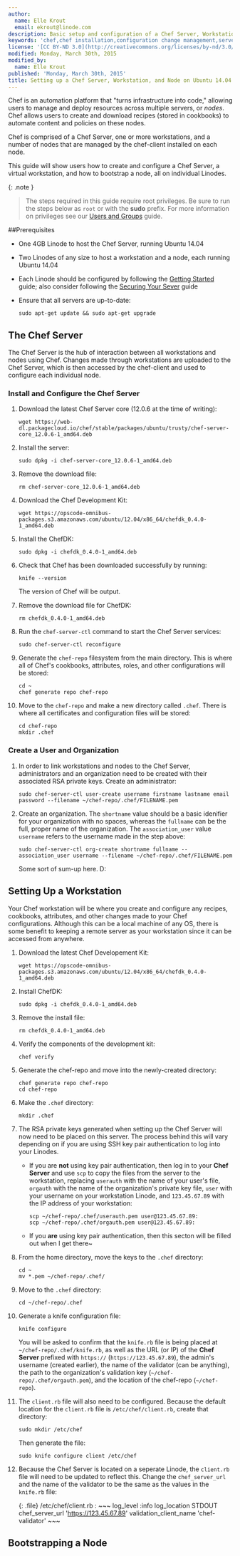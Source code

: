 ```yaml
---
author:
  name: Elle Krout
  email: ekrout@linode.com
description: Basic setup and configuration of a Chef Server, Workstation, and Node
keywords: 'chef,chef installation,configuration change management,server automation,chef server,chef workstation,chef-client,knife'
license: '[CC BY-ND 3.0](http://creativecommons.org/licenses/by-nd/3.0/us/)'
modified: Monday, March 30th, 2015
modified_by:
  name: Elle Krout
published: 'Monday, March 30th, 2015'
title: Setting up a Chef Server, Workstation, and Node on Ubuntu 14.04
---
```


Chef is an automation platform that "turns infrastructure into code," allowing users to manage and deploy resources across multiple servers, or *nodes*. Chef allows users to create and download recipes (stored in cookbooks) to automate content and policies on these nodes.

Chef is comprised of a Chef Server, one or more workstations, and a number of nodes that are managed by the chef-client installed on each node.

This guide will show users how to create and configure a Chef Server, a virtual workstation, and how to bootstrap a node, all on individual Linodes.

{: .note }
>The steps required in this guide require root privileges. Be sure to run the steps below as `root` or with the **sudo** prefix. For more information on privileges see our [Users and Groups](/docs/tools-reference/linux-users-and-groups) guide.

##Prerequisites

-	One 4GB Linode to host the Chef Server, running Ubuntu 14.04
-	Two Linodes of any size to host a workstation and a node, each running Ubuntu 14.04
-	Each Linode should be configured by following the [Getting Started](/docs/getting-started) guide; also consider following the [Securing Your Sever](/docs/security/securing-your-server/) guide
-	Ensure that all servers are up-to-date:

		sudo apt-get update && sudo apt-get upgrade


## The Chef Server

The Chef Server is the hub of interaction between all workstations and nodes using Chef. Changes made through workstations are uploaded to the Chef Server, which is then accessed by the chef-client and used to configure each individual node.

### Install and Configure the Chef Server

1.	Download the latest Chef Server core (12.0.6 at the time of writing):

		wget https://web-dl.packagecloud.io/chef/stable/packages/ubuntu/trusty/chef-server-core_12.0.6-1_amd64.deb

2.	Install the server:

		sudo dpkg -i chef-server-core_12.0.6-1_amd64.deb

3.	Remove the download file:

		rm chef-server-core_12.0.6-1_amd64.deb

4.	Download the Chef Development Kit:

		wget https://opscode-omnibus-packages.s3.amazonaws.com/ubuntu/12.04/x86_64/chefdk_0.4.0-1_amd64.deb

5.	Install the ChefDK:

		sudo dpkg -i chefdk_0.4.0-1_amd64.deb

6.	Check that Chef has been downloaded successfully by running:

		knife --version

	The version of Chef will be output.

7.	Remove the download file for ChefDK:

		rm chefdk_0.4.0-1_amd64.deb

8.	Run the `chef-server-ctl` command to start the Chef Server services:

		sudo chef-server-ctl reconfigure

9.	Generate the `chef-repo` filesystem from the main directory. This is where all of Chef's cookbooks, attributes, roles, and other configurations will be stored:

		cd ~
		chef generate repo chef-repo

10.	Move to the `chef-repo` and make a new directory called `.chef`. There is where all certificates and configuration files will be stored:

		cd chef-repo
		mkdir .chef

### Create a User and Organization

1.	In order to link workstations and nodes to the Chef Server, administrators and an organization need to be created with their associated RSA private keys. Create an administrator:

		sudo chef-server-ctl user-create username firstname lastname email password --filename ~/chef-repo/.chef/FILENAME.pem

2.	Create an organization. The `shortname` value should be a basic idenifier for your organization with no spaces, whereas the `fullname` can be the full, proper name of the organization. The `association_user`  value `username` refers to the username made in the step above:

		sudo chef-server-ctl org-create shortname fullname --association_user username --filename ~/chef-repo/.chef/FILENAME.pem

	Some sort of sum-up here. D:

## Setting Up a Workstation

Your Chef workstation will be where you create and configure any recipes, cookbooks, attributes, and other changes made to your Chef configurations. Although this can be a local machine of any OS, there is some benefit to keeping a remote server as your workstation since it can be accessed from anywhere.

1.	Download the latest Chef Developement Kit:

		wget https://opscode-omnibus-packages.s3.amazonaws.com/ubuntu/12.04/x86_64/chefdk_0.4.0-1_amd64.deb

2.	Install ChefDK:

		sudo dpkg -i chefdk_0.4.0-1_amd64.deb

3.	Remove the install file:

		rm chefdk_0.4.0-1_amd64.deb

4.	Verify the components of the development kit:

		chef verify

5.	Generate the chef-repo and move into the newly-created directory:

		chef generate repo chef-repo
		cd chef-repo

6.	Make the `.chef` directory:

		mkdir .chef

7.	The RSA private keys generated when setting up the Chef Server will now need to be placed on this server. The process behind this will vary depending on if you are using SSH key pair authentication to log into your Linodes.

	-	If you are **not** using key pair authentication, then log in to your **Chef Server** and use `scp` to copy the files from the server to the workstation, replacing `userauth` with the name of your user's file, `orgauth` with the name of the organization's private key file, `user` with your username on your workstation Linode, and `123.45.67.89` with the IP address of your workstation:

			scp ~/chef-repo/.chef/userauth.pem user@123.45.67.89:
			scp ~/chef-repo/.chef/orgauth.pem user@123.45.67.89:

	-	If you **are** using key pair authentication, then this secton will be filled out when I get there~

8.	From the home directory, move the keys to the `.chef` directory:

		cd ~
		mv *.pem ~/chef-repo/.chef/

9.	Move to the `.chef` directory:

		cd ~/chef-repo/.chef

10.	Generate a knife configuration file:

		knife configure

	You will be asked to confirm that the `knife.rb` file is being placed at `~/chef-repo/.chef/knife.rb`, as well as the URL (or IP) of the **Chef Server** prefixed with `https://` (`https://123.45.67.89`), the admin's username (created earlier), the name of the validator (can be anything), the path to the organization's validation key (`~/chef-repo/.chef/orgauth.pem`), and the location of the chef-repo (`~/chef-repo`).

11.	The `client.rb` file will also need to be configured. Because the default location for the `client.rb` file is `/etc/chef/client.rb`, create that directory:

		sudo mkdir /etc/chef

	Then generate the file:

		sudo knife configure client /etc/chef

12.	Because the Chef Server is located on a seperate Linode, the `client.rb` file will need to be updated to reflect this. Change the `chef_server_url` and the name of the validator to be the same as the values in the `knife.rb` file:

	{: .file}
	/etc/chef/client.rb
	:	~~~
		log_level        :info
		log_location     STDOUT
		chef_server_url  'https://123.45.67.89'
		validation_client_name 'chef-validator'
		~~~

## Bootstrapping a Node



